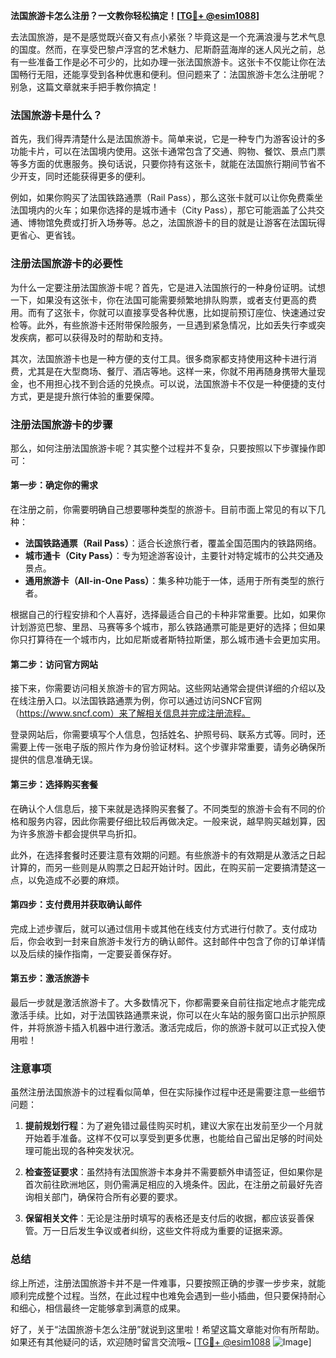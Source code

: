 **法国旅游卡怎么注册？一文教你轻松搞定！[[TG💪+ @esim1088](https://t.me/s/esim1088)]**

去法国旅游，是不是感觉既兴奋又有点小紧张？毕竟这是一个充满浪漫与艺术气息的国度。然而，在享受巴黎卢浮宫的艺术魅力、尼斯蔚蓝海岸的迷人风光之前，总有一些准备工作是必不可少的，比如办理一张法国旅游卡。这张卡不仅能让你在法国畅行无阻，还能享受到各种优惠和便利。但问题来了：法国旅游卡怎么注册呢？别急，这篇文章就来手把手教你搞定！

### 法国旅游卡是什么？

首先，我们得弄清楚什么是法国旅游卡。简单来说，它是一种专门为游客设计的多功能卡片，可以在法国境内使用。这张卡通常包含了交通、购物、餐饮、景点门票等多方面的优惠服务。换句话说，只要你持有这张卡，就能在法国旅行期间节省不少开支，同时还能获得更多的便利。

例如，如果你购买了法国铁路通票（Rail Pass），那么这张卡就可以让你免费乘坐法国境内的火车；如果你选择的是城市通卡（City Pass），那它可能涵盖了公共交通、博物馆免费或打折入场券等。总之，法国旅游卡的目的就是让游客在法国玩得更省心、更省钱。

### 注册法国旅游卡的必要性

为什么一定要注册法国旅游卡呢？首先，它是进入法国旅行的一种身份证明。试想一下，如果没有这张卡，你在法国可能需要频繁地排队购票，或者支付更高的费用。而有了这张卡，你就可以直接享受各种优惠，比如提前预订座位、快速通过安检等。此外，有些旅游卡还附带保险服务，一旦遇到紧急情况，比如丢失行李或突发疾病，都可以获得及时的帮助和支持。

其次，法国旅游卡也是一种方便的支付工具。很多商家都支持使用这种卡进行消费，尤其是在大型商场、餐厅、酒店等地。这样一来，你就不用再随身携带大量现金，也不用担心找不到合适的兑换点。可以说，法国旅游卡不仅是一种便捷的支付方式，更是提升旅行体验的重要保障。

### 注册法国旅游卡的步骤

那么，如何注册法国旅游卡呢？其实整个过程并不复杂，只要按照以下步骤操作即可：

#### 第一步：确定你的需求

在注册之前，你需要明确自己想要哪种类型的旅游卡。目前市面上常见的有以下几种：

- **法国铁路通票（Rail Pass）**：适合长途旅行者，覆盖全国范围内的铁路网络。
- **城市通卡（City Pass）**：专为短途游客设计，主要针对特定城市的公共交通及景点。
- **通用旅游卡（All-in-One Pass）**：集多种功能于一体，适用于所有类型的旅行者。

根据自己的行程安排和个人喜好，选择最适合自己的卡种非常重要。比如，如果你计划游览巴黎、里昂、马赛等多个城市，那么铁路通票可能是更好的选择；但如果你只打算待在一个城市内，比如尼斯或者斯特拉斯堡，那么城市通卡会更加实用。

#### 第二步：访问官方网站

接下来，你需要访问相关旅游卡的官方网站。这些网站通常会提供详细的介绍以及在线注册入口。以法国铁路通票为例，你可以通过访问SNCF官网（https://www.sncf.com）来了解相关信息并完成注册流程。

登录网站后，你需要填写个人信息，包括姓名、护照号码、联系方式等。同时，还需要上传一张电子版的照片作为身份验证材料。这个步骤非常重要，请务必确保所提供的信息准确无误。

#### 第三步：选择购买套餐

在确认个人信息后，接下来就是选择购买套餐了。不同类型的旅游卡会有不同的价格和服务内容，因此你需要仔细比较后再做决定。一般来说，越早购买越划算，因为许多旅游卡都会提供早鸟折扣。

此外，在选择套餐时还要注意有效期的问题。有些旅游卡的有效期是从激活之日起计算的，而另一些则是从购票之日起开始计时。因此，在购买前一定要搞清楚这一点，以免造成不必要的麻烦。

#### 第四步：支付费用并获取确认邮件

完成上述步骤后，就可以通过信用卡或其他在线支付方式进行付款了。支付成功后，你会收到一封来自旅游卡发行方的确认邮件。这封邮件中包含了你的订单详情以及后续的操作指南，一定要妥善保存好。

#### 第五步：激活旅游卡

最后一步就是激活旅游卡了。大多数情况下，你都需要亲自前往指定地点才能完成激活手续。比如，对于法国铁路通票来说，你可以在火车站的服务窗口出示护照原件，并将旅游卡插入机器中进行激活。激活完成后，你的旅游卡就可以正式投入使用啦！

### 注意事项

虽然注册法国旅游卡的过程看似简单，但在实际操作过程中还是需要注意一些细节问题：

1. **提前规划行程**：为了避免错过最佳购买时机，建议大家在出发前至少一个月就开始着手准备。这样不仅可以享受到更多优惠，也能给自己留出足够的时间处理可能出现的各种突发状况。

2. **检查签证要求**：虽然持有法国旅游卡本身并不需要额外申请签证，但如果你是首次前往欧洲地区，则仍需满足相应的入境条件。因此，在注册之前最好先咨询相关部门，确保符合所有必要的要求。

3. **保留相关文件**：无论是注册时填写的表格还是支付后的收据，都应该妥善保管。万一日后发生争议或者纠纷，这些文件将成为重要的证据来源。

### 总结

综上所述，注册法国旅游卡并不是一件难事，只要按照正确的步骤一步步来，就能顺利完成整个过程。当然，在此过程中也难免会遇到一些小插曲，但只要保持耐心和细心，相信最终一定能够拿到满意的成果。

好了，关于“法国旅游卡怎么注册”就说到这里啦！希望这篇文章能对你有所帮助。如果还有其他疑问的话，欢迎随时留言交流哦~ [[TG💪+ @esim1088](https://t.me/s/esim1088) ![Image](https://i.postimg.cc/4NQfJmqS/Snipaste-2025-05-13-00-14-12.png)]